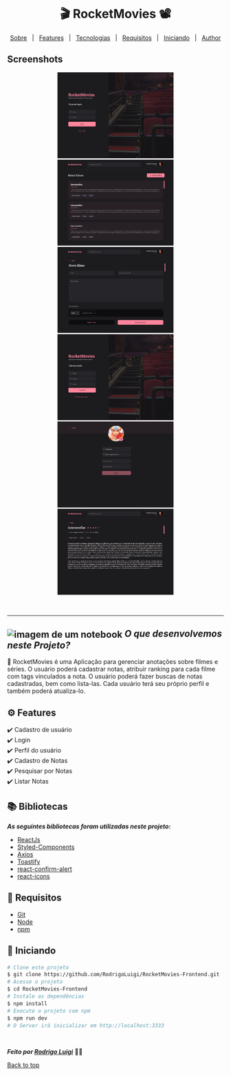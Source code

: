 # <h1 id="top" align="center">🎬 Rocket**Movies** 📽</h1>

<p align="center">
  <a href="#sobre">Sobre</a> &#xa0; | &#xa0; 
  <a href="#gear-features">Features</a> &#xa0; | &#xa0;
  <a href="#books-bibliotecas">Tecnologias</a> &#xa0; | &#xa0;
  <a href="#-requisitos">Requisitos</a> &#xa0; | &#xa0;
  <a href="#checkered_flag-iniciando">Iniciando</a> &#xa0; | &#xa0;
  <a href="https://github.com/RodrigoLuigi" target="_blank">Author</a>
</p>

## Screenshots
<div align="center">
  <img src="./public/assets/signin.png" width="270px" height="200px">
  <img src="./public/assets/home.png" width="270px" height="200px">
  <img src="./public/assets/create-movie.png" width="270px" height="200px">
  <img src="./public/assets/signup.png" width="270px" height="200px">
  <img src="./public/assets/profile.png" width="270px" height="200px">
  <img src="./public/assets/movie-preview.png" width="270px" height="200px">
</div>

 <br><hr>

## <img id="sobre" src="https://imgur.com/VhTBbHg.png" alt="imagem de um notebook" align="center" width="30px"> _**O que desenvolvemos neste Projeto?**_

📌 RocketMovies é uma Aplicação para gerenciar anotações sobre filmes e séries. O usuário poderá cadastrar notas, atribuir ranking para cada filme com tags vinculados a nota. O usuário poderá fazer buscas de notas cadastradas, bem como lista-las. Cada usuário terá seu próprio perfil e também poderá atualiza-lo. 
## :gear: Features ##

:heavy_check_mark:  Cadastro de usuário\
:heavy_check_mark: Login\
:heavy_check_mark: Perfil do usuário\
:heavy_check_mark: Cadastro de Notas\
:heavy_check_mark: Pesquisar por Notas\
:heavy_check_mark: Listar Notas
## :books: Bibliotecas ##

_**As seguintes bibliotecas foram utilizadas neste projeto:**_

- [ReactJs]()
- [Styled-Components]()
- [Axios]()
- [Toastify]()
- [react-confirm-alert]()
- [react-icons]()
## 📝 Requisitos ##

- [Git](https://git-scm.com) 
- [Node](https://nodejs.org/en/)
- [npm](https://www.npmjs.com/)

## :checkered_flag: Iniciando ##

```bash
# Clone este projeto
$ git clone https://github.com/RodrigoLuigi/RocketMovies-Frontend.git
# Acesse o projeto
$ cd RocketMovies-Frontend
# Instale as dependências
$ npm install
# Execute o projeto com npm
$ npm run dev
# O Server irá inicializar em http://localhost:3333
```


&#xa0;

_**Feito por <a href="https://github.com/RodrigoLuigi" target="_blank">Rodrigo Luigi</a>**_  👨‍🚀

<a href="#top">Back to top</a>

